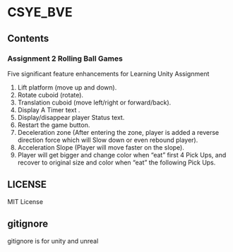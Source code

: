 # CSYE_BVE  
  
## Contents  
### Assignment 2 Rolling Ball Games  
Five significant feature enhancements for Learning Unity Assignment  
  
1. Lift platform (move up and down).  
2. Rotate cuboid (rotate).  
3. Translation cuboid (move left/right or forward/back).  
4. Display A Timer text .  
5. Display/disappear player Status text.  
6. Restart the game button.  
7. Deceleration zone (After entering the zone, player is added a reverse direction force which will Slow down or even rebound player).  
8. Acceleration Slope (Player will move faster on the slope).  
9. Player will get bigger and change color when “eat” first 4 Pick Ups, and recover to original size and color when “eat” the following Pick Ups.  
  
## LICENSE
MIT License  
  
## gitignore  
gitignore is for unity and unreal  
  